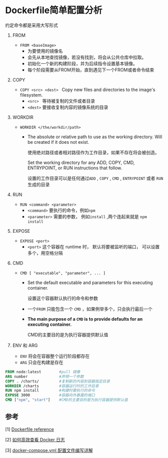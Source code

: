 # Dockerfile简单配置分析

约定命令都是采用大写形式

1. FROM

   * `FROM <baseImage>`
     * <baseImage> 为要使用的镜像名
     * 会先从本地查找镜像，若没有找到，将会从公共仓库中拉取。
     * 初始化一个新的构建阶段，并为后续指令设置基本镜像。 
     * 每个阶段需要从FROM开始，直到遇见下一个FROM或者命令结束

2. COPY

   * `COPY <src> <dest> `  	Copy new files and directories to the image's filesystem.
     * `<src> ` 等待被复制的文件或者目录
     * `<dest>` 要接收复制内容的镜像系统的目录

3. WORKDIR 

   * `WORKDIR </the/workdir/path>` 

     * The absolute or relative path to use as the working directory. Will be created if it does not exist.

       使用绝对路径或者相对路径作为工作目录，如果不存在将会被创造。

       Set the working directory for any ADD, COPY, CMD, ENTRYPOINT, or RUN instructions that follow.

       设置的工作目录可以是任何通过`ADD` , `COPY` , `CMD` , `ENTRYPOINT` 或者 `RUN` 生成的目录

4. RUN

   * `RUN <command> <parameter>`
     * `<command>` 要执行的命令，例如`npm`
     * `<parameter>` 需要的参数， 例如`install` ,两个连起来就是 `npm install`

5. EXPOSE

   * `EXPOSE <port>`
     * `<port>` 这个容器在 runtime 时， 默认将要被监听的端口， 可以设置多个，用空格分隔

6. CMD

   * `CMD [ "executable", "parameter", ... ]`

     * Set the default executable and parameters for this executing container.

       设置这个容器默认执行的命令和参数

     * 一个`FROM` 只能包含一个 `CMD` ，如果例举多个，只会执行最后一个

     * **The main purpose of a `CMD` is to provide defaults for an executing container.** 

       CMD的主要目的是为执行容器提供默认值

7. ENV 和 ARG

   * `ENV` 将会在容器整个运行阶段都存在
   * `ARG` 只会在构建是存在

```dockerfile
FROM node:latest		#pull 镜像
ARG number				#声明一个参数
COPY . /charts/			#复制新的内容到容器指定目录
WORKDIR /charts			#容器运行时的工作目录
RUN npm install			#构建时要执行的命令
EXPOSE 3000				#容器向外暴露的端口
CMD ["npm", "start"]	#CMD的主要目的是为执行容器提供默认值
```

## 参考

[1] [Dockerfile reference](https://docs.docker.com/engine/reference/builder/#from)

[2] [如何高效查看 Docker 日志](https://www.cnblogs.com/yangxiayi1987/p/11818184.html)

[3] [docker-compose.yml 配置文件编写详解](https://blog.csdn.net/qq_36148847/article/details/79427878)
